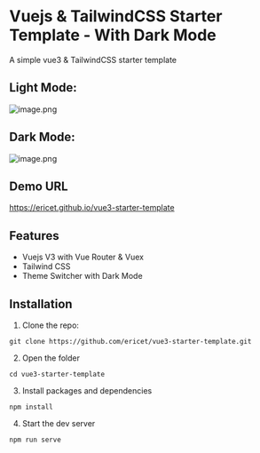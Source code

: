 # Vuejs & TailwindCSS Starter Template - With Dark Mode

A simple vue3 & TailwindCSS starter template

## Light Mode:

![image.png](https://cdn.steemitimages.com/DQmax3TPXGVC5ym76Gi42dc8p8V9EWBznMPa5fUPyyeaTL2/image.png)

## Dark Mode:
![image.png](https://cdn.steemitimages.com/DQmcPPxpk8hkjviW4y8RiJYRQKXFPpkZQ2XdhuLDw9ZrvoG/image.png)

## Demo URL
https://ericet.github.io/vue3-starter-template

## Features
* Vuejs V3 with Vue Router & Vuex
* Tailwind CSS 
* Theme Switcher with Dark Mode

## Installation
1. Clone the repo:

`git clone https://github.com/ericet/vue3-starter-template.git`

2. Open the folder

`cd vue3-starter-template`

3. Install packages and dependencies

`npm install`

4. Start the dev server

`npm run serve`
